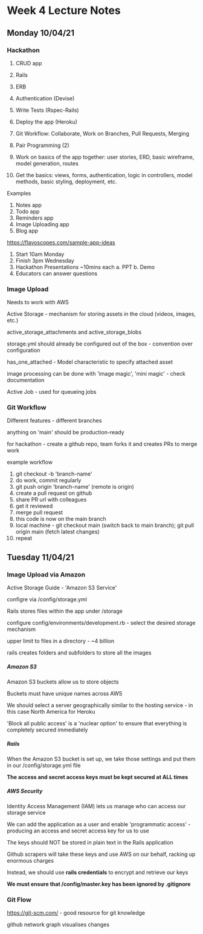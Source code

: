 # Week 4 Lecture Notes

## Monday 10/04/21

### Hackathon

1. CRUD app
2. Rails
3. ERB
4. Authentication (Devise)
5. Write Tests (Rspec-Rails)
6. Deploy the app (Heroku)
7. Git Workflow: Collaborate, Work on Branches, Pull Requests, Merging

1. Pair Programming (2)
2. Work on basics of the app together: user stories, ERD, basic wireframe, model generation, routes
3. Get the basics: views, forms, authentication, logic in controllers, model methods, basic styling, deployment, etc.

Examples
1. Notes app
2. Todo app
3. Reminders app
4. Image Uploading app
5. Blog app

https://flavoscopes.com/sample-app-ideas

1. Start 10am Monday
2. Finish 3pm Wednesday
3. Hackathon Presentations ~10mins each
  a. PPT
  b. Demo
4. Educators can answer questions

### Image Upload

Needs to work with AWS

Active Storage - mechanism for storing assets in the cloud (videos, images, etc.)

active_storage_attachments and active_storage_blobs

storage.yml should already be configured out of the box - convention over configuration

has_one_attached - Model characteristic to specify attached asset

image processing can be done with 'image magic', 'mini magic' - check documentation

Active Job - used for queueing jobs

### Git Workflow

Different features - different branches

anything on 'main' should be production-ready

for hackathon - create a github repo, team forks it and creates PRs to merge work

example workflow

1. git checkout -b 'branch-name'
2. do work, commit regularly
3. git push origin 'branch-name' (remote is origin)
4. create a pull request on github
5. share PR url with colleagues
6. get it reviewed
7. merge pull request
8. this code is now on the main branch
9. local machine - git checkout main (switch back to main branch); git pull origin main (fetch latest changes)
10. repeat

## Tuesday 11/04/21

### Image Upload via Amazon

Active Storage Guide - 'Amazon S3 Service'

configre via /config/storage.yml

Rails stores files within the app under /storage

configure config/environments/development.rb - select the desired storage mechanism

upper limit to files in a directory - ~4 billion

rails creates folders and subfolders to store all the images

##### Amazon S3

Amazon S3 buckets allow us to store objects

Buckets must have unique names across AWS

We should select a server geographically similar to the hosting service - in this case North America for Heroku

'Block all public access' is a 'nuclear option' to ensure that everything is completely secured immediately

##### Rails

When the Amazon S3 bucket is set up, we take those settings and put them in our /config/storage.yml file

**The access and secret access keys must be kept secured at ALL times**

##### AWS Security

Identity Access Management (IAM) lets us manage who can access our storage service

We can add the application as a user and enable 'programmatic access' - producing an access and secret access key for us to use

The keys should NOT be stored in plain text in the Rails application

Github scrapers will take these keys and use AWS on our behalf, racking up enormous charges 

Instead, we should use **rails credentials** to encrypt and retrieve our keys

**We must ensure that /config/master.key has been ignored by .gitignore**

### Git Flow

https://git-scm.com/ - good resource for git knowledge

github network graph visualises changes





